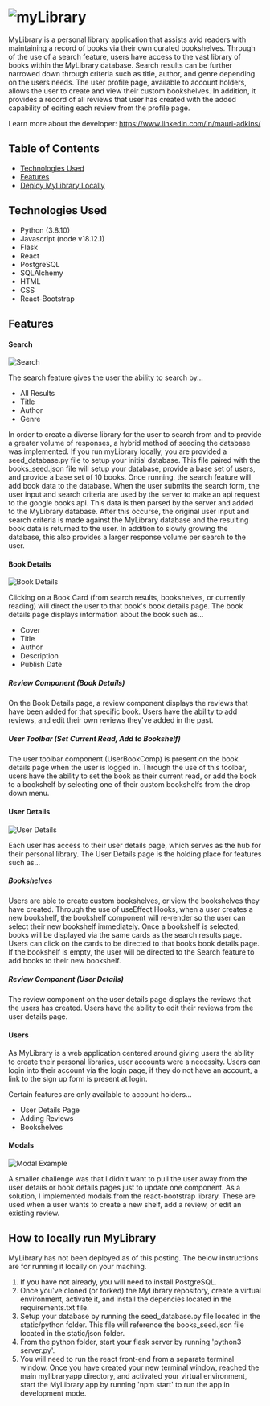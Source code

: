 # ![myLibrary](https://github.com/LadkinsM/mylibrary/blob/main/static/readme_images/myLibrarytxt.png "My Library Text")

MyLibrary is a personal library application that assists avid readers with maintaining a record of books via their own curated bookshelves.  Through of the use of a search feature, users have access to the vast library of books within the MyLibrary database. Search results can be further narrowed down through criteria such as title, author, and genre depending on the users needs. The user profile page, available to account holders, allows the user to create and view their custom bookshelves. In addition, it provides a record of all reviews that user has created with the added capability of editing each review from the profile page.

Learn more about the developer: https://www.linkedin.com/in/mauri-adkins/

## Table of Contents
* [Technologies Used](#technologies)
* [Features](#features)
* [Deploy MyLibrary Locally](#installation)

## <a name="technologies"></a>Technologies Used
* Python (3.8.10)
* Javascript (node v18.12.1)
* Flask
* React
* PostgreSQL
* SQLAlchemy
* HTML
* CSS
* React-Bootstrap

## <a name="features"></a>Features

#### Search

![Search](https://github.com/LadkinsM/mylibrary/blob/main/static/readme_images/SearchFeature.PNG)

The search feature gives the user the ability to search by...
* All Results
* Title
* Author
* Genre

In order to create a diverse library for the user to search from and to provide a greater volume of responses, a hybrid method of seeding the database was implemented. If you run myLibrary locally, you are provided a seed_database.py file to setup your initial database. This file paired with the  books_seed.json file will setup your database, provide a base set of users, and provide a base set of 10 books. Once running, the search feature will add book data to the database. When the user submits the search form, the user input and search criteria are used by the server to make an api request to the google books api. This data is then parsed by the server and added to the MyLibrary database. After this occurse, the original user input and search criteria is made against the MyLibrary database and the resulting book data is returned to the user. In addition to slowly growing the database, this also provides a larger response volume per search to the user.

#### Book Details

![Book Details](https://github.com/LadkinsM/mylibrary/blob/main/static/readme_images/BookDetails.PNG)

Clicking on a Book Card (from search results, bookshelves, or currently reading) will direct the user to that book's book details page. The book details page displays information about the book such as...
* Cover
* Title
* Author
* Description
* Publish Date

##### Review Component (Book Details)

On the Book Details page, a review component displays the reviews that have been added for that specific book. Users have the ability to add reviews, and edit their own reviews they've added in the past.

##### User Toolbar (Set Current Read, Add to Bookshelf)

The user toolbar component (UserBookComp) is present on the book details page when the user is logged in. Through the use of this toolbar, users have the ability to set the book as their current read, or add the book to a bookshelf by selecting one of their custom bookshelfs from the drop down menu. 

#### User Details

![User Details](https://github.com/LadkinsM/mylibrary/blob/main/static/readme_images/UserDetails.PNG)

Each user has access to their user details page, which serves as the hub for their personal library. The User Details page is the holding place for features such as...

##### Bookshelves
Users are able to create custom bookshelves, or view the bookshelves they have created. Through the use of useEffect Hooks, when a user creates a new bookshelf, the bookshelf component will re-render so the user can select their new bookshelf immediately. Once a bookshelf is selected, books will be displayed via the same cards as the search results page. Users can click on the cards to be directed to that books book details page. If the bookshelf is empty, the user will be directed to the Search feature to add books to their new bookshelf.

##### Review Component (User Details)
The review component on the user details page displays the reviews that the users has created. Users have the ability to edit their reviews from the user details page.

#### Users
As MyLibrary is a web application centered around giving users the ability to create their personal libraries, user accounts were a necessity. Users can login into their account via the login page, if they do not have an account, a link to the sign up form is present at login. 

Certain features are only available to account holders...
* User Details Page
* Adding Reviews
* Bookshelves

#### Modals

![Modal Example](https://github.com/LadkinsM/mylibrary/blob/main/static/readme_images/ModalExample.PNG)

A smaller challenge was that I didn't want to pull the user away from the user details or book details pages just to update one component. As a solution, I implemented modals from the react-bootstrap library. These are used when a user wants to create a new shelf, add a review, or edit an existing review. 

## <a name="installation"></a>How to locally run MyLibrary
MyLibrary has not been deployed as of this posting. The below instructions are for running it locally on your maching.

1. If you have not already, you will need to install PostgreSQL. 
2. Once you've cloned (or forked) the MyLibrary repository, create a virtual environment, activate it, and install the depencies located in the requirements.txt file.
3. Setup your database by running the seed_database.py file located in the static/python folder. This file will reference the books_seed.json file located in the static/json folder.
4. From the python folder, start your flask server by running 'python3 server.py'. 
5. You will need to run the react front-end from a separate terminal window. Once you have created your new terminal window, reached the main mylibraryapp directory, and activated your virtual environment, start the MyLibrary app by running 'npm start' to run the app in development mode.
